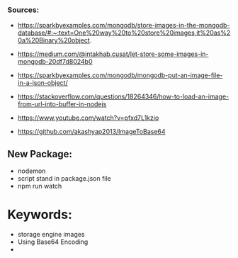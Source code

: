 ### Sources:

- https://sparkbyexamples.com/mongodb/store-images-in-the-mongodb-database/#:~:text=One%20way%20to%20store%20images,it%20as%20a%20Binary%20object.

- https://medium.com/@intakhab.cusat/let-store-some-images-in-mongodb-20df7d8024b0

- https://sparkbyexamples.com/mongodb/mongodb-put-an-image-file-in-a-json-object/

- https://stackoverflow.com/questions/18264346/how-to-load-an-image-from-url-into-buffer-in-nodejs

- https://www.youtube.com/watch?v=pfxd7L1kzio

- https://github.com/akashyap2013/ImageToBase64

## New Package:
- nodemon
- script stand in package.json file 
- npm run watch

# Keywords:
- storage engine images
- Using Base64 Encoding 
- 